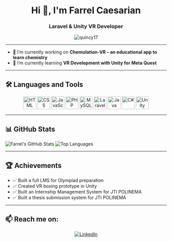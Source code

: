 <h1 align="center">Hi 👋, I'm Farrel Caesarian</h1>
<h3 align="center">Laravel & Unity VR Developer</h3>

<p align="center">
  <img src="https://komarev.com/ghpvc/?username=quincy17&label=Profile%20views&color=0e75b6&style=flat" alt="quincy17" />
</p>

---

- 🔭 I’m currently working on **Chemulation-VR – an educational app to learn chemistry**
- 🌱 I’m currently learning **VR Development with Unity for Meta Quest**

---

## 🛠️ Languages and Tools

<p align="center">
  <img src="https://cdn.jsdelivr.net/gh/devicons/devicon/icons/html5/html5-original.svg" width="40" alt="HTML" />
  <img src="https://cdn.jsdelivr.net/gh/devicons/devicon/icons/css3/css3-original.svg" width="40" alt="CSS" />
  <img src="https://cdn.jsdelivr.net/gh/devicons/devicon/icons/javascript/javascript-original.svg" width="40" alt="JavaScript" />
  <img src="https://cdn.jsdelivr.net/gh/devicons/devicon/icons/php/php-original.svg" width="40" alt="PHP" />
  <img src="https://cdn.jsdelivr.net/gh/devicons/devicon/icons/mysql/mysql-original.svg" width="40" alt="MySQL" /> 
  <img src="https://cdn.jsdelivr.net/gh/devicons/devicon/icons/laravel/laravel-original.svg" width="40" alt="Laravel" />
  <img src="https://cdn.jsdelivr.net/gh/devicons/devicon/icons/java/java-original.svg" width="40" alt="Java" />
  <img src="https://cdn.jsdelivr.net/gh/devicons/devicon/icons/csharp/csharp-original.svg" width="40" alt="C#" />
  <img src="https://cdn.jsdelivr.net/gh/devicons/devicon/icons/unity/unity-original.svg" width="40" alt="Unity" />
</p>

---

## 📊 GitHub Stats


  <img src="https://github-readme-stats.vercel.app/api?username=quincy17&show_icons=true&theme=radical" alt="Farrel's GitHub Stats" />
  <img src="https://github-readme-stats.vercel.app/api/top-langs/?username=quincy17&layout=compact&theme=radical" alt="Top Languages" />


---

## 🏆 Achievements

- ✅ Built a full LMS for Olympiad preparation  
- ✅ Created VR boxing prototype in Unity  
- ✅ Built an Internship Management System for JTI POLINEMA  
- ✅ Built a thesis submission system for JTI POLINEMA  

---

## 📫 Reach me on:

<p align="center">
  <a href="https://linkedin.com/in/farrel-caesarian-a51227289" target="_blank">
    <img src="https://img.shields.io/badge/LinkedIn-blue?logo=linkedin&style=for-the-badge" alt="LinkedIn"/>
  </a>
</p>
